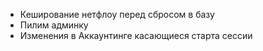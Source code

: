 * Кеширование нетфлоу перед сбросом в базу
* Пилим админку
* Изменения в Аккаунтинге касающиеся старта сессии
